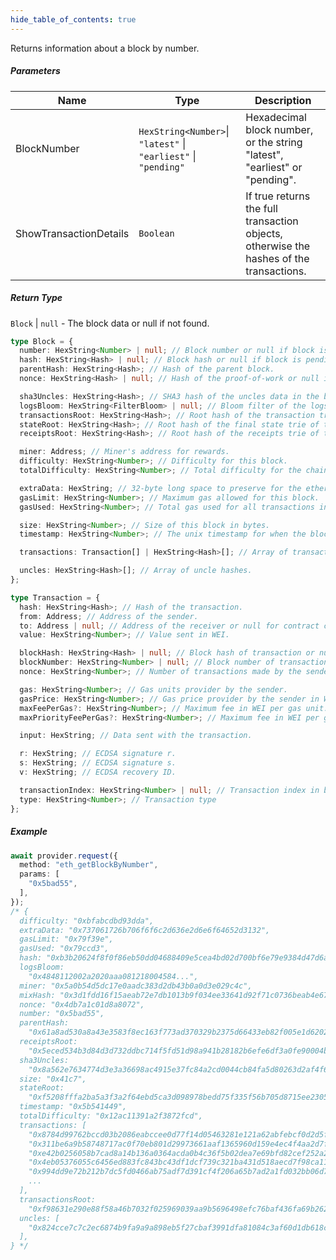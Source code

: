 ```yaml
---
hide_table_of_contents: true
---
```


<head>
  <meta
    name="description"
    content="Returns information about a block by number."
  />
</head>

<intro-end />

Returns information about a block by number.

##### Parameters

| Name                   | Type                                                            | Description                                                                             |
| ---------------------- | --------------------------------------------------------------- | --------------------------------------------------------------------------------------- |
| BlockNumber              | `HexString<Number>`\| `"latest"` \| `"earliest"` \| `"pending"` | Hexadecimal block number, or the string "latest", "earliest" or "pending".              |
| ShowTransactionDetails | `Boolean`                                                       | If true returns the full transaction objects, otherwise the hashes of the transactions. |

##### Return Type

`Block` | `null` - The block data or null if not found.

```typescript title="Block"
type Block = {
  number: HexString<Number> | null; // Block number or null if block is pending.
  hash: HexString<Hash> | null; // Block hash or null if block is pending.
  parentHash: HexString<Hash>; // Hash of the parent block.
  nonce: HexString<Hash> | null; // Hash of the proof-of-work or null if block is pending.

  sha3Uncles: HexString<Hash>; // SHA3 hash of the uncles data in the block.
  logsBloom: HexString<FilterBloom> | null; // Bloom filter of the logs in the block or null if block is pending.
  transactionsRoot: HexString<Hash>; // Root hash of the transaction trie of the block.
  stateRoot: HexString<Hash>; // Root hash of the final state trie of the block.
  receiptsRoot: HexString<Hash>; // Root hash of the receipts trie of the block.

  miner: Address; // Miner's address for rewards.
  difficulty: HexString<Number>; // Difficulty for this block.
  totalDifficulty: HexString<Number>; // Total difficulty for the chain until this block.

  extraData: HexString; // 32-byte long space to preserve for the ethernity :]
  gasLimit: HexString<Number>; // Maximum gas allowed for this block.
  gasUsed: HexString<Number>; // Total gas used for all transactions in this block.

  size: HexString<Number>; // Size of this block in bytes.
  timestamp: HexString<Number>; // The unix timestamp for when the block was collated.

  transactions: Transaction[] | HexString<Hash>[]; // Array of transaction objects or transaction hashes.

  uncles: HexString<Hash>[]; // Array of uncle hashes.
};
```

```typescript title="Transaction"
type Transaction = {
  hash: HexString<Hash>; // Hash of the transaction.
  from: Address; // Address of the sender.
  to: Address | null; // Address of the receiver or null for contract creations.
  value: HexString<Number>; // Value sent in WEI.

  blockHash: HexString<Hash> | null; // Block hash of transaction or null if transaction is pending.
  blockNumber: HexString<Number> | null; // Block number of transaction or null if transaction is pending.
  nonce: HexString<Number>; // Number of transactions made by the sender before.

  gas: HexString<Number>; // Gas units provider by the sender.
  gasPrice: HexString<Number>; // Gas price provider by the sender in WEI.
  maxFeePerGas?: HexString<Number>; // Maximum fee in WEI per gas unit. EIP-1559.
  maxPriorityFeePerGas?: HexString<Number>; // Maximum fee in WEI per gas unit above the base fee. EIP-1559.

  input: HexString; // Data sent with the transaction.

  r: HexString; // ECDSA signature r.
  s: HexString; // ECDSA signature s.
  v: HexString; // ECDSA recovery ID.

  transactionIndex: HexString<Number> | null; // Transaction index in block or null if transaction is pending.
  type: HexString<Number>; // Transaction type
};
```

##### Example

```typescript title="TypeScript"
await provider.request({
  method: "eth_getBlockByNumber",
  params: [
    "0x5bad55",
  ],
});
/* {
  difficulty: "0xbfabcdbd93dda",
  extraData: "0x737061726b706f6f6c2d636e2d6e6f64652d3132",
  gasLimit: "0x79f39e",
  gasUsed: "0x79ccd3",
  hash: "0xb3b20624f8f0f86eb50dd04688409e5cea4bd02d700bf6e79e9384d47d6a5a35",
  logsBloom:
    "0x4848112002a2020aaa081218004584...",
  miner: "0x5a0b54d5dc17e0aadc383d2db43b0a0d3e029c4c",
  mixHash: "0x3d1fdd16f15aeab72e7db1013b9f034ee33641d92f71c0736beab4e67d34c7a7",
  nonce: "0x4db7a1c01d8a8072",
  number: "0x5bad55",
  parentHash:
    "0x61a8ad530a8a43e3583f8ec163f773ad370329b2375d66433eb82f005e1d6202",
  receiptsRoot:
    "0x5eced534b3d84d3d732ddbc714f5fd51d98a941b28182b6efe6df3a0fe90004b",
  sha3Uncles:
    "0x8a562e7634774d3e3a36698ac4915e37fc84a2cd0044cb84fa5d80263d2af4f6",
  size: "0x41c7",
  stateRoot:
    "0xf5208fffa2ba5a3f3a2f64ebd5ca3d098978bedd75f335f56b705d8715ee2305",
  timestamp: "0x5b541449",
  totalDifficulty: "0x12ac11391a2f3872fcd",
  transactions: [
    "0x8784d99762bccd03b2086eabccee0d77f14d05463281e121a62abfebcf0d2d5f",
    "0x311be6a9b58748717ac0f70eb801d29973661aaf1365960d159e4ec4f4aa2d7f",
    "0xe42b0256058b7cad8a14b136a0364acda0b4c36f5b02dea7e69bfd82cef252a2",
    "0x4eb05376055c6456ed883fc843bc43df1dcf739c321ba431d518aecd7f98ca11",
    "0x994dd9e72b212b7dc5fd0466ab75adf7d391cf4f206a65b7ad2a1fd032bb06d7",
    ...
  ],
  transactionsRoot:
    "0xf98631e290e88f58a46b7032f025969039aa9b5696498efc76baf436fa69b262",
  uncles: [
    "0x824cce7c7c2ec6874b9fa9a9a898eb5f27cbaf3991dfa81084c3af60d1db618c",
  ],
} */
```

